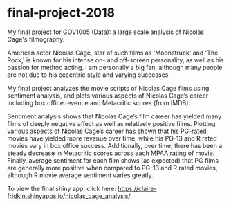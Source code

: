 # final-project-2018

My final project for GOV1005 (Data): a large scale analysis of Nicolas Cage's filmography. 

American actor Nicolas Cage, star of such films as 'Moonstruck' and 'The Rock,' is known for his intense on- and off-screen personality, as well as his passion for method acting. I am personally a big fan, although many people are not due to his eccentric style and varying successes. 

My final project analyzes the movie scripts of Nicolas Cage films using sentiment analysis, and plots various aspects of Nicolas Cage’s career including box office revenue and Metacritic scores (from IMDB). 

Sentiment analysis shows that Nicolas Cage’s film career has yielded many films of deeply negative affect as well as relatively positive films. Plotting various aspects of Nicolas Cage’s career has shown that his PG-rated movies have yielded more revenue over time, while his PG-13 and R rated movies vary in box office success. Additionally, over time, there has been a steady decrease in Metacritic scores across each MPAA rating of movie. Finally, average sentiment for each film shows (as expected) that PG films are generally more positive when compared to PG-13 and R rated movies, although R movie average sentiment varies greatly. 

To view the final shiny app, click here: https://claire-fridkin.shinyapps.io/nicolas_cage_analysis/ 
